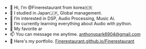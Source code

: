 - 👋 Hi, I’m @Finerestaurant from korea🇰🇷
- 🏫 I studied in Japan🇯🇵, Global management.
- 👀 I’m interested in DSP, Audio Processing, Music Ai.
- 🌱 I’m currently learning everything about Audio with python.
- 🎸 My favorite ar
- 📫 You can message me anytime. anthonypark6904@gmail.com
- 📜 Here's my portfolio. [Finerestaurant.github.io/Finerestaurant](Finerestaurant.github.io/Finerestaurant)

<!---
Finerestaurant/Finerestaurant is a ✨ special ✨ repository because its `README.md` (this file) appears on your GitHub profile.
You can click the Preview link to take a look at your changes.
--->
